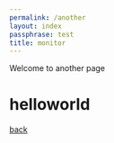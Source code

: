 ```yaml
---
permalink: /another
layout: index
passphrase: test
title: monitor
---
```


 Welcome to another page

# helloworld

[back](./)
